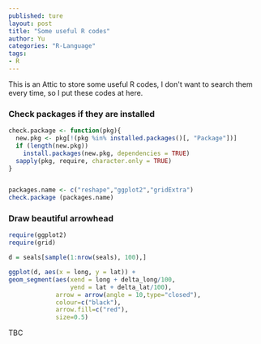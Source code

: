```yaml
---
published: ture
layout: post
title: "Some useful R codes"
author: Yu
categories: "R-Language" 
tags:
- R
---
```


This is an Attic to store some useful R codes, I don't want to search them every time, so I put these codes at here.

### Check packages if they are installed

```r
check.package <- function(pkg){
  new.pkg <- pkg[!(pkg %in% installed.packages()[, "Package"])]
  if (length(new.pkg)) 
    install.packages(new.pkg, dependencies = TRUE)
  sapply(pkg, require, character.only = TRUE)
}


packages.name <- c("reshape","ggplot2","gridExtra")
check.package (packages.name)

```

### Draw beautiful arrowhead


```r
require(ggplot2)
require(grid)

d = seals[sample(1:nrow(seals), 100),]

ggplot(d, aes(x = long, y = lat)) +
geom_segment(aes(xend = long + delta_long/100, 
                 yend = lat + delta_lat/100),
             arrow = arrow(angle = 10,type="closed"),
             colour=c("black"),
             arrow.fill=c("red"),
             size=0.5) 
```

TBC
